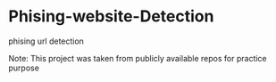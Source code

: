 # Phising-website-Detection
phising url detection 

Note:
This project was taken from publicly available repos for practice purpose
